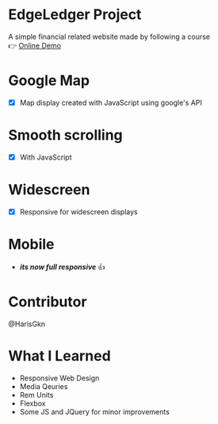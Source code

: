 # EdgeLedger Project
A simple financial related website made by following a course <br>
👉 [Online Demo](https://edgeledgerdemo.netlify.com/)
# Google Map 
- [x] Map display created with JavaScript using google's API 
# Smooth scrolling
- [x] With JavaScript
# Widescreen
- [x] Responsive for widescreen displays
# Mobile
* ***its now full responsive*** :thumbsup:
# Contributor
@HarisGkn
# What I Learned
* Responsive Web Design
* Media Qeuries
* Rem Units
* Flexbox
* Some JS and JQuery for minor improvements 
